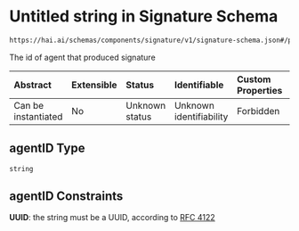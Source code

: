 # Untitled string in Signature Schema

```txt
https://hai.ai/schemas/components/signature/v1/signature-schema.json#/properties/agentID
```

The id of agent that produced signature

| Abstract            | Extensible | Status         | Identifiable            | Custom Properties | Additional Properties | Access Restrictions | Defined In                                                                                                    |
| :------------------ | :--------- | :------------- | :---------------------- | :---------------- | :-------------------- | :------------------ | :------------------------------------------------------------------------------------------------------------ |
| Can be instantiated | No         | Unknown status | Unknown identifiability | Forbidden         | Allowed               | none                | [signature.schema.json\*](../../schemas/components/signature/v1/signature.schema.json "open original schema") |

## agentID Type

`string`

## agentID Constraints

**UUID**: the string must be a UUID, according to [RFC 4122](https://tools.ietf.org/html/rfc4122 "check the specification")
